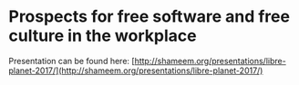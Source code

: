 # Prospects for free software and free culture in the workplace

Presentation can be found here: [http://shameem.org/presentations/libre-planet-2017/](http://shameem.org/presentations/libre-planet-2017/)
